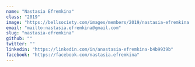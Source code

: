 ```yaml
---
name: "Nastasia Efremkina"
class: "2019"
image: "https://bellsociety.com/images/members/2019/nastasia-efremkina.jpg"
email: "mailto:nastasia.efremkina@gmail.com"
slug: "nastasia-efremkina"
github: ""
twitter: ""
linkedin: "https://linkedin.com/in/anastasia-efremkina-b4b9939b"
facebook: "https://facebook.com/nastasia.efremkina"
---
```

